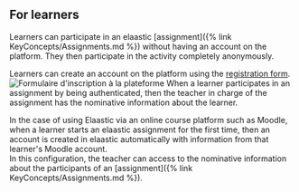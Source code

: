 ## For learners

Learners can participate in an elaastic [assignment]({% link KeyConcepts/Assignments.md %}) without having an account
on the platform. They then participate in the activity completely anonymously.

Learners can create an account on the platform using the [registration form](https://elaastic.irit.fr/elaastic-questions/register).
![Formulaire d'inscription à la plateforme](/images/requirements/register_as_learner.png)
When a learner participates in an assignment by being authenticated, then the teacher in charge of the assignment has the nominative
information about the learner.

In the case of using Elaastic via an online course platform such as Moodle, when a learner starts an elaastic assignment 
for the first time, then an account is created in elaastic automatically with information from that learner's Moodle account.  
In this configuration, the teacher can access to the nominative information about the participants of an
[assignment]({% link KeyConcepts/Assignments.md %}).

